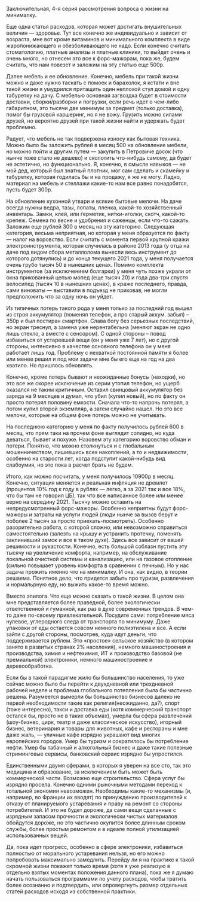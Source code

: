 Заключительная, 4-я серия рассмотрения вопроса о жизни на минималку.

Еще одна статья расходов, которая может достигать внушительных величин — здоровье. Тут все конечно же индивидуально и зависит от возраста, мне вот кроме витаминов и минимального комплекта в виде жаропонижающего и обезболивающего не надо. Если конечно считать стоматологию, платные анализы и платные клиники, то выйдет очень и очень много, но отнесем это все к форс-мажорам, пока же, будем считать, что нам повезет и заложим на эту статью еще 500р.

Далее мебель и ее обновление. Конечно, мебель при такой жизни можно и даже нужно таскать с помоек и барахолок, я кстати и вне такой жизни я умудрился притащить один неплохой стул домой и одну табуретку на дачу. С мебелью основная загвоздка будет в стоимости доставки, сборки/разборки и погрузки, если речь идет о чем-либо габаритном, это тысячи две минимум за предмет (только доставка), помог бы грузовой каршеринг, но я не вожу. Грузить можно силами друзей, но вероятно друзей при такой жизни найти и удержать будет проблемно. 

Радует, что мебель не так подвержена износу как бытовая техника. Можно было бы заложить рублей в месяц 500 на обновление мебели, но можно пойти и другим путем — закупить в Петровиче досок (что нынче тоже стало не дешево) и сколотить что-нибудь самому, да будет не эстетично, но функционально. Я, конечно, в смысле навыков — не мой дед, который был знатный плотник, мог сам сделать и скамейку и табуретку, которая годилась бы и на продажу, я же не могу. Ладно, материал на мебель и стеллажи какие-то нам все равно понадобятся, пусть будет 300р.

На обновление кухонной утвари и всякие бытовые мелочи. На даче всегда нужны ведра, тазы, лопаты, пленка, какой-то хозяйственный инвентарь. Замки, клей, или герметик, нитки-иголки, скотч, какой-то крепеж. Семена по весне и удобрения и саженцы, если что-то сажать. Заложим еще рублей 300 в месяц на эту категорию.
Следующая категория, весьма неприятная, но которая у меня образуется по факту — налог на воровство. Если считать с момента первой крупной кражи электроинструмента, которая случилась в районе 2013 года (у отца на даче под видом сбора металлолома вынесли весь инструмент до которого дотянулись) и до конца текущего 2021 года, у меня получается очень грубо тысяч 50 в нынешних ценах. Помимо комплекта инструментов (за исключением болгарки) у меня чуть позже украли от окна прикованный цепью мопед (еще тысяч 20) и года два-три спустя велосипед (тысяч 10 в нынешних ценах), в краже последнего, правда, сами виноваты — выставили в подъезд не приковав, не могли предположить что за одну ночь он уйдет. 

Из типичных потерь такого рода у меня только за последний год вышел из строя аккумулятор (поменял телефон, а про старый аккум. забыл) – 350р и был постиран смартфон. Слава богу без серьезных последствий, но экран треснул, а замена уже нерентабельна (меняют экран не одно лишь стекло, а вместе с сенсором). С одной стороны – повод избавиться от устаревшей вещи (он у меня уже 7 лет), но с другой стороны, интенсивно в качестве основного телефона он у меня работает лишь год. Проблему с нехваткой постоянной памяти я более или менее решил и под мои задачи мне бы его еще на год на два хватило. Но пришлось обновлять.

Конечно, кроме потерь бывают и неожиданные бонусы (находки), но это все же скорее исключение из серии утопил телефон, но ущерб оказался не таким критичным. Оставил свинцовый аккумулятор без заряда на 9 месяцев и думал, что убил (купил новый), но по факту он просто потерял половину емкости. Сначала что-то напрочь потерял, а потом купил второй экземпляр, а затем случайно нашел. Но это все мелочи, которые на общем фоне потерь можно не учитывать.

На последнюю категорию у меня по факту получилось рублей 600 в месяц, что прям таки на прочем фоне выглядит солидно, но куда деваться, бывает и похуже. Назовем эту категорию воровство обман и потери. Понятно, что можно столкнуться и с глобальным мошенничеством, лишившись всех накоплений, а то и недвижимости, особенно на старости лет, когда подступит какой-нибудь вид слабоумия, но это пока в расчет брать не будем. 

Итого, как можно посчитать, у меня получилось 10900р в месяц. Конечно, ситуация меняется и реальная инфляция не дремлет (процентов 10% год к году в рублях — легко, а за 2021 так и все 18%, что бы там не говорил ЦБ), так что все написанное более или менее верно на середину 2021. Тысячу можно оставить на непредусмотренный форс-мажоры. Особенно неприятны будут форс-мажоры и затраты на услуги людей (люди нынче за вызов берут и поболее 2 тысяч за просто приехать-посмотреть). Особенно разорительна работа, с которой сложно, или невозможно справиться самостоятельно (залезть на крышу и устранить протечку, поменять заклинивший замок и все в таком духе). Здесь все зависит от вашей решимости и рукастости. Конечно, есть большой соблазн пустить эту тысячу на увеличение комфорта, например, на обслуживание локальной очистной системы и канализацию, или на газовое отопление (сильно повышает уровень комфорта в сравнении с печным). Но у нас задача прожить именно что на минималку. И она, как видно, в теории решаема. Понятное дело, что придется забыть про туризм, развлечения и нормальрную еду, но выжить какое-то время можно.

Вместо эпилога. 
Что еще можно сказать о такой жизни. В целом она мне представляется более праведной, более экологически ответственной и гуманной, как раз в духе современных трендов. В чем-то даже по-своему привлекательной. Посудите сами: потребление мяса нулевое, углеродного следа от транспорта по минимуму. Даже упаковки от еды остается совсем немного полиэтилена и все. А если зайти с другой стороны, посмотрев, куда идут деньги, что поддерживается рублем. Это «простое» сельское хозяйство (в котором занято в развитых странах 2% населения), немного машиностроения и производства, химия и нефтехимия, ИТ и производство базовой (не премиальной) электроники, немного машиностроение и деревообработка.

Если бы в такой парадигме жило бы большинство населения, то уже сейчас можно было бы перейти к двухдневной или трехдневной рабочей неделе и проблема глобального потепления была бы частично решена. Разумеется вымерли бы большинство бизнесов далеко не первой необходимости такие как религия(неожиданно, да?), спорт (тоже интересно), такси и доставка еды (хотя коммерческий транспорт остался бы, просто не в таких объемах), умерла бы сфера развлечений (шоу-бизнес, цирк, театр и даже классическое искусство), игорный бизнес, ветеринария и товары для животных, кафе и рестораны и мне даже жаль, — уличные кафе изрядно украшают вид многих европейских городов. Умер бы туризм и сократилось бы потребление нефти. Умер бы табачный и алкогольный бизнес и даже такие полезные стриминговые сервисы, банковский сервис изрядно бы упростился.

Единственными двумя сферами, в которых я уверен на все сто, так это медицина и образование, за исключением быть может быть коммерческой части. Возможно еще строительство. Сфера услуг бы изрядно просела. Конечно одними рыночными методами переход к тотальной экономии невозможен. Необходимы какие-то механизмы (и, например, во Франции их вводят) по принуждению производителей к отказу от планируемого устаревания и праву на ремонт со стороны потребителей. И это не будет дороже, да сами вещи сделанные с изрядным запасом прочности и экологически чистых материалов обойдутся дороже, но это частично окупится более длинным сроком службы, более простым ремонтом и в идеале полной утилизацией использованных вещей.

Да, пока идет прогресс, особенно в сфере электроники, избавиться полностью от морального устаревания нельзя, но его можно попробовать максимально замедлить. Перейду ли я на практике к такой скромной жизни покажет только время (хотя я уже реализую в отдельно взятых моментах положения данного плана), пока же я думаю начать пользоваться программами по учету расходов, чтобы тратить более осознанно и подтвердить, или опровергнуть размер отдельных статей расходов исходя из собственной практики.
